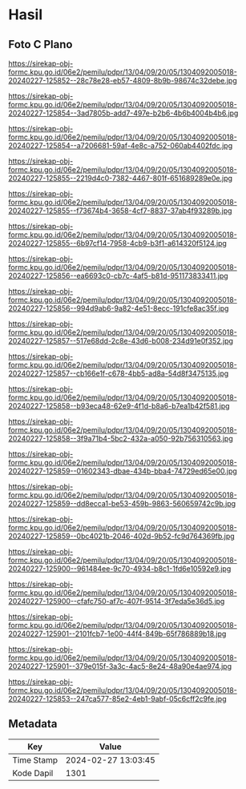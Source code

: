 # Hasil

## Foto C Plano

https://sirekap-obj-formc.kpu.go.id/06e2/pemilu/pdpr/13/04/09/20/05/1304092005018-20240227-125852--28c78e28-eb57-4809-8b9b-98674c32debe.jpg

https://sirekap-obj-formc.kpu.go.id/06e2/pemilu/pdpr/13/04/09/20/05/1304092005018-20240227-125854--3ad7805b-add7-497e-b2b6-4b6b4004b4b6.jpg

https://sirekap-obj-formc.kpu.go.id/06e2/pemilu/pdpr/13/04/09/20/05/1304092005018-20240227-125854--a7206681-59af-4e8c-a752-060ab4402fdc.jpg

https://sirekap-obj-formc.kpu.go.id/06e2/pemilu/pdpr/13/04/09/20/05/1304092005018-20240227-125855--2219d4c0-7382-4467-801f-651689289e0e.jpg

https://sirekap-obj-formc.kpu.go.id/06e2/pemilu/pdpr/13/04/09/20/05/1304092005018-20240227-125855--f73674b4-3658-4cf7-8837-37ab4f93289b.jpg

https://sirekap-obj-formc.kpu.go.id/06e2/pemilu/pdpr/13/04/09/20/05/1304092005018-20240227-125855--6b97cf14-7958-4cb9-b3f1-a614320f5124.jpg

https://sirekap-obj-formc.kpu.go.id/06e2/pemilu/pdpr/13/04/09/20/05/1304092005018-20240227-125856--ea6693c0-cb7c-4af5-b81d-951173833411.jpg

https://sirekap-obj-formc.kpu.go.id/06e2/pemilu/pdpr/13/04/09/20/05/1304092005018-20240227-125856--994d9ab6-9a82-4e51-8ecc-191cfe8ac35f.jpg

https://sirekap-obj-formc.kpu.go.id/06e2/pemilu/pdpr/13/04/09/20/05/1304092005018-20240227-125857--517e68dd-2c8e-43d6-b008-234d91e0f352.jpg

https://sirekap-obj-formc.kpu.go.id/06e2/pemilu/pdpr/13/04/09/20/05/1304092005018-20240227-125857--cb166e1f-c678-4bb5-ad8a-54d8f3475135.jpg

https://sirekap-obj-formc.kpu.go.id/06e2/pemilu/pdpr/13/04/09/20/05/1304092005018-20240227-125858--b93eca48-62e9-4f1d-b8a6-b7ea1b42f581.jpg

https://sirekap-obj-formc.kpu.go.id/06e2/pemilu/pdpr/13/04/09/20/05/1304092005018-20240227-125858--3f9a71b4-5bc2-432a-a050-92b756310563.jpg

https://sirekap-obj-formc.kpu.go.id/06e2/pemilu/pdpr/13/04/09/20/05/1304092005018-20240227-125859--01602343-dbae-434b-bba4-74729ed65e00.jpg

https://sirekap-obj-formc.kpu.go.id/06e2/pemilu/pdpr/13/04/09/20/05/1304092005018-20240227-125859--dd8ecca1-be53-459b-9863-560659742c9b.jpg

https://sirekap-obj-formc.kpu.go.id/06e2/pemilu/pdpr/13/04/09/20/05/1304092005018-20240227-125859--0bc4021b-2046-402d-9b52-fc9d764369fb.jpg

https://sirekap-obj-formc.kpu.go.id/06e2/pemilu/pdpr/13/04/09/20/05/1304092005018-20240227-125900--961484ee-9c70-4934-b8c1-1fd6e10592e9.jpg

https://sirekap-obj-formc.kpu.go.id/06e2/pemilu/pdpr/13/04/09/20/05/1304092005018-20240227-125900--cfafc750-af7c-407f-9514-3f7eda5e36d5.jpg

https://sirekap-obj-formc.kpu.go.id/06e2/pemilu/pdpr/13/04/09/20/05/1304092005018-20240227-125901--2101fcb7-1e00-44f4-849b-65f786889b18.jpg

https://sirekap-obj-formc.kpu.go.id/06e2/pemilu/pdpr/13/04/09/20/05/1304092005018-20240227-125901--379e015f-3a3c-4ac5-8e24-48a90e4ae974.jpg

https://sirekap-obj-formc.kpu.go.id/06e2/pemilu/pdpr/13/04/09/20/05/1304092005018-20240227-125853--247ca577-85e2-4eb1-9abf-05c6cff2c9fe.jpg


## Metadata

| Key        | Value               |
| ---------- | ------------------- |
| Time Stamp | 2024-02-27 13:03:45 |
| Kode Dapil | 1301                |




